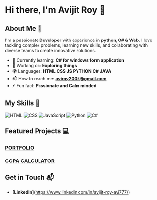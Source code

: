 # Hi there, I'm Avijit Roy 👋

## About Me 🚀

I'm a passionate **Developer** with experience in **python, C# & Web**. I love tackling complex problems, learning new skills, and collaborating with diverse teams to create innovative solutions.

- 🌱 Currently learning: **C# for windows form application**
- 🔭 Working on: **Exploring things**
- 🌍 Languages: **HTML CSS JS PYTHON C# JAVA**
- 📫 How to reach me: **aviroy2005@gmail.com**
- ⚡ Fun fact: **Passionate and Calm minded**

## My Skills 🧠

![HTML](https://img.shields.io/badge/-HTML-E34F26?style=flat-square&logo=html5&logoColor=white)
![CSS](https://img.shields.io/badge/-CSS-1572B6?style=flat-square&logo=css3&logoColor=white)
![JavaScript](https://img.shields.io/badge/-JavaScript-F7DF1E?style=flat-square&logo=javascript&logoColor=black)
![Python]([https://img.shields.io/badge/Python-FFD43B?style=for-the-badge&logo=python&logoColor=blue](https://camo.githubusercontent.com/d2080d24775bd0fd90b63e3bfd6d2e6b14a83bb5a79b051f83105abcaa0f4d1a/68747470733a2f2f696d672e736869656c64732e696f2f62616467652f507974686f6e2d3337373641423f7374796c653d666c61742d737175617265266c6f676f3d707974686f6e266c6f676f436f6c6f723d7768697465))
![C#](https://img.shields.io/badge/C%23-239120?style=for-the-badge&logo=csharp&logoColor=white)


## Featured Projects 💻

### [PORTFOLIO](https://royavi21.github.io/Avijit_Portfolio/)


### [CGPA CALCULATOR](https://royavi21.github.io/Diploma_CGPA_Calculator/)


## Get in Touch 📬

- **[LinkedIn]**(https://www.linkedin.com/in/avijit-roy-avi777/)



